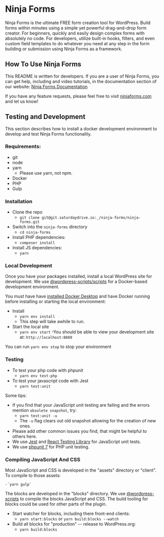 # Ninja Forms

Ninja Forms is the ultimate FREE form creation tool for WordPress. Build forms within minutes using a simple yet powerful drag-and-drop form creator. For beginners, quickly and easily design complex forms with absolutely no code. For developers, utilize built-in hooks, filters, and even custom field templates to do whatever you need at any step in the form building or submission using Ninja Forms as a framework.

## How To Use Ninja Forms

This README is written for developers. If you are a user of Ninja Forms, you can get help, including and video tutorials, in the documentation section of our website: [Ninja Forms Documentation](http://ninjaforms.com/documentation/)

If you have any feature requests, please feel free to visit [ninjaforms.com](http://ninjaforms.com) and let us know!

## Testing and Development

This section describes how to install a docker development environment to develop and test Ninja Forms functionality.

### Requirements:

- git
- node
- yarn
  - Please use yarn, not npm.
- Docker
- PHP
- Gulp

### Installation

- Clone the repo
  - `git clone git@git.saturdaydrive.io:_/ninja-forms/ninja-forms.git`
- Switch into the `ninja-forms` directory
  - `cd ninja-forms`
- Install PHP dependencies:
  - `composer install`
- Install JS dependencies:
  - `yarn`

### Local Development

Once you have your packages installed, install a local WordPress site for development. We use [@wordpress-scripts/scripts](https://developer.wordpress.org/block-editor/packages/packages-scripts/) for a Docker-based development environment.

You must have have [installed Docker Desktop](https://www.docker.com/products/docker-desktop) and have Docker running before installing or starting the local environment:

- Install
  - `yarn env install`
  - This step will take awhile to run.
- Start the local site
  - `yarn env start`
    -You should be able to view your development site at: `http://localhost:8889`

You can run `yarn env stop` to stop your environment

### Testing

- To test your php code with phpunit
  - `yarn env test-php`
- To test your javascript code with Jest
  - `yarn test:unit`

Some tips:

- If you find that your JavaScript unit testing are failing and the errors mention `obsolete snapshot`, try:
  - `yarn test:unit -u`
  - The `-u` flag clears out old snapshot allowing for the creation of new ones.
- Please add other common issues you find, that might be helpful to others here.
- We use [Jest](https://jestjs.io/docs/en/getting-started) and [React Testing Library](https://github.com/testing-library/react-testing-library) for JavaScript unit tests.
- We use [phpunit 7](https://phpunit.de/getting-started/phpunit-7.html) for PHP unit testing.

### Compiling JavaScript And CSS

Most JavaScript and CSS is developed in the "assets" directory or "client". To compile to those assets:

    -`yarn gulp`

The blocks are developed in the "blocks" directory. We use [@wordpress-scripts](https://www.npmjs.com/package/@wordpress/scripts) to compile the blocks JavaScript and CSS. The build tooling for blocks could be used for other parts of the plugin.

- Start watcher for blocks, including there front-end clients:
  - `yarn start:blocks` or `yarn build:blocks --watch`
- Build all blocks for "production" -- release to WordPress.org:
  - `yarn build:blocks`
